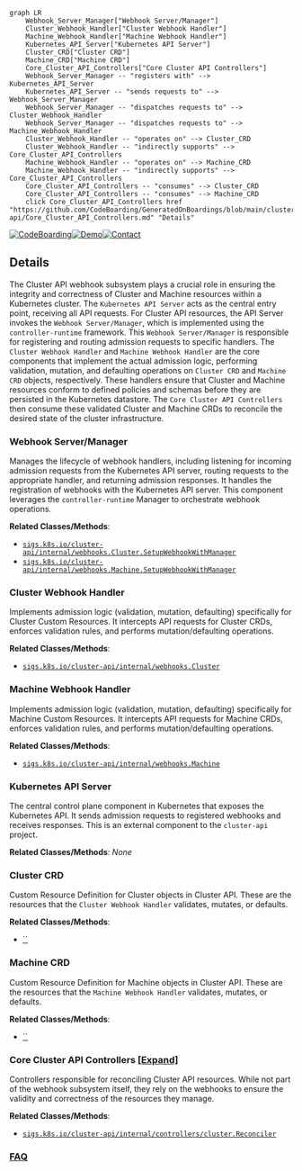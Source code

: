 ```mermaid
graph LR
    Webhook_Server_Manager["Webhook Server/Manager"]
    Cluster_Webhook_Handler["Cluster Webhook Handler"]
    Machine_Webhook_Handler["Machine Webhook Handler"]
    Kubernetes_API_Server["Kubernetes API Server"]
    Cluster_CRD["Cluster CRD"]
    Machine_CRD["Machine CRD"]
    Core_Cluster_API_Controllers["Core Cluster API Controllers"]
    Webhook_Server_Manager -- "registers with" --> Kubernetes_API_Server
    Kubernetes_API_Server -- "sends requests to" --> Webhook_Server_Manager
    Webhook_Server_Manager -- "dispatches requests to" --> Cluster_Webhook_Handler
    Webhook_Server_Manager -- "dispatches requests to" --> Machine_Webhook_Handler
    Cluster_Webhook_Handler -- "operates on" --> Cluster_CRD
    Cluster_Webhook_Handler -- "indirectly supports" --> Core_Cluster_API_Controllers
    Machine_Webhook_Handler -- "operates on" --> Machine_CRD
    Machine_Webhook_Handler -- "indirectly supports" --> Core_Cluster_API_Controllers
    Core_Cluster_API_Controllers -- "consumes" --> Cluster_CRD
    Core_Cluster_API_Controllers -- "consumes" --> Machine_CRD
    click Core_Cluster_API_Controllers href "https://github.com/CodeBoarding/GeneratedOnBoardings/blob/main/cluster-api/Core_Cluster_API_Controllers.md" "Details"
```

[![CodeBoarding](https://img.shields.io/badge/Generated%20by-CodeBoarding-9cf?style=flat-square)](https://github.com/CodeBoarding/GeneratedOnBoardings)[![Demo](https://img.shields.io/badge/Try%20our-Demo-blue?style=flat-square)](https://www.codeboarding.org/demo)[![Contact](https://img.shields.io/badge/Contact%20us%20-%20contact@codeboarding.org-lightgrey?style=flat-square)](mailto:contact@codeboarding.org)

## Details

The Cluster API webhook subsystem plays a crucial role in ensuring the integrity and correctness of Cluster and Machine resources within a Kubernetes cluster. The `Kubernetes API Server` acts as the central entry point, receiving all API requests. For Cluster API resources, the API Server invokes the `Webhook Server/Manager`, which is implemented using the `controller-runtime` framework. This `Webhook Server/Manager` is responsible for registering and routing admission requests to specific handlers. The `Cluster Webhook Handler` and `Machine Webhook Handler` are the core components that implement the actual admission logic, performing validation, mutation, and defaulting operations on `Cluster CRD` and `Machine CRD` objects, respectively. These handlers ensure that Cluster and Machine resources conform to defined policies and schemas before they are persisted in the Kubernetes datastore. The `Core Cluster API Controllers` then consume these validated Cluster and Machine CRDs to reconcile the desired state of the cluster infrastructure.

### Webhook Server/Manager
Manages the lifecycle of webhook handlers, including listening for incoming admission requests from the Kubernetes API server, routing requests to the appropriate handler, and returning admission responses. It handles the registration of webhooks with the Kubernetes API server. This component leverages the `controller-runtime` Manager to orchestrate webhook operations.


**Related Classes/Methods**:

- <a href="https://github.com/kubernetes-sigs/cluster-api/blob/main/internal/webhooks/cluster.go" target="_blank" rel="noopener noreferrer">`sigs.k8s.io/cluster-api/internal/webhooks.Cluster.SetupWebhookWithManager`</a>
- <a href="https://github.com/kubernetes-sigs/cluster-api/blob/main/internal/webhooks/machine.go" target="_blank" rel="noopener noreferrer">`sigs.k8s.io/cluster-api/internal/webhooks.Machine.SetupWebhookWithManager`</a>


### Cluster Webhook Handler
Implements admission logic (validation, mutation, defaulting) specifically for Cluster Custom Resources. It intercepts API requests for Cluster CRDs, enforces validation rules, and performs mutation/defaulting operations.


**Related Classes/Methods**:

- <a href="https://github.com/kubernetes-sigs/cluster-api/blob/main/internal/webhooks/cluster.go" target="_blank" rel="noopener noreferrer">`sigs.k8s.io/cluster-api/internal/webhooks.Cluster`</a>


### Machine Webhook Handler
Implements admission logic (validation, mutation, defaulting) specifically for Machine Custom Resources. It intercepts API requests for Machine CRDs, enforces validation rules, and performs mutation/defaulting operations.


**Related Classes/Methods**:

- <a href="https://github.com/kubernetes-sigs/cluster-api/blob/main/internal/webhooks/machine.go" target="_blank" rel="noopener noreferrer">`sigs.k8s.io/cluster-api/internal/webhooks.Machine`</a>


### Kubernetes API Server
The central control plane component in Kubernetes that exposes the Kubernetes API. It sends admission requests to registered webhooks and receives responses. This is an external component to the `cluster-api` project.


**Related Classes/Methods**: _None_

### Cluster CRD
Custom Resource Definition for Cluster objects in Cluster API. These are the resources that the `Cluster Webhook Handler` validates, mutates, or defaults.


**Related Classes/Methods**:

- <a href="https://github.com/kubernetes-sigs/cluster-api/blob/main/api/core/v1beta1/cluster_types.go" target="_blank" rel="noopener noreferrer">``</a>


### Machine CRD
Custom Resource Definition for Machine objects in Cluster API. These are the resources that the `Machine Webhook Handler` validates, mutates, or defaults.


**Related Classes/Methods**:

- <a href="https://github.com/kubernetes-sigs/cluster-api/blob/main/api/core/v1beta1/machine_types.go" target="_blank" rel="noopener noreferrer">``</a>


### Core Cluster API Controllers [[Expand]](./Core_Cluster_API_Controllers.md)
Controllers responsible for reconciling Cluster API resources. While not part of the webhook subsystem itself, they rely on the webhooks to ensure the validity and correctness of the resources they manage.


**Related Classes/Methods**:

- <a href="https://github.com/kubernetes-sigs/cluster-api/blob/main/internal/controllers/cluster/cluster_controller.go" target="_blank" rel="noopener noreferrer">`sigs.k8s.io/cluster-api/internal/controllers/cluster.Reconciler`</a>




### [FAQ](https://github.com/CodeBoarding/GeneratedOnBoardings/tree/main?tab=readme-ov-file#faq)